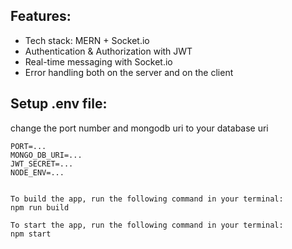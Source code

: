 ## Features:
- Tech stack: MERN + Socket.io
- Authentication & Authorization with JWT
- Real-time messaging with Socket.io
- Error handling both on the server and on the client


## Setup .env file: 
change the port number and mongodb uri to your database uri
```dotenv
PORT=...
MONGO_DB_URI=...
JWT_SECRET=...
NODE_ENV=... 


To build the app, run the following command in your terminal:
npm run build

To start the app, run the following command in your terminal:
npm start




